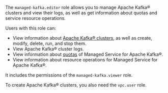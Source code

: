 The `managed-kafka.editor` role allows you to manage Apache Kafka® clusters and view their logs, as well as get information about quotas and service resource operations.

Users with this role can:
* View information about [Apache Kafka® clusters](../../managed-kafka/concepts/index.md), as well as create, modify, delete, run, and stop them.
* View Apache Kafka® cluster logs.
* View information about [quotas](../../managed-kafka/concepts/limits.md#mkf-quotas) of Managed Service for Apache Kafka®.
* View information about resource operations for Managed Service for Apache Kafka®.

It includes the permissions of the `managed-kafka.viewer` role.

To create Apache Kafka® clusters, you also need the `vpc.user` role.